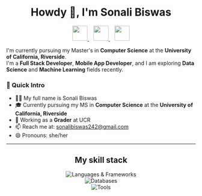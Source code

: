 <h1 align="center">Howdy 👋, I'm Sonali Biswas</h1>

<p align="center">
  <a href="mailto:sonalibiswas242@gmail.com" target="_blank">
    <img src="https://skillicons.dev/icons?i=gmail" height="40" />
  </a>
  &nbsp;&nbsp;
  <a href="https://www.linkedin.com/in/sonalibiswas242/" target="_blank">
    <img src="https://skillicons.dev/icons?i=linkedin" height="40" />
  </a>
  &nbsp;&nbsp;
  <a href="https://x.com/Shonaaaliii" target="_blank">
    <img src="https://skillicons.dev/icons?i=twitter" height="40" />
  </a>
</p>

I'm currently pursuing my Master's in **Computer Science** at the **University of California, Riverside**.  
I'm a **Full Stack Developer**, **Mobile App Developer**, and I am exploring **Data Science** and **Machine Learning** fields recently.  

### 👋 Quick Intro

- 👩‍💻 My full name is Sonali Biswas
- 🎓 Currently pursuing my MS in **Computer Science** at the **University of California, Riverside**  
- 💼 Working as a **Grader** at UCR  
- 📫 Reach me at: sonalibiswas242@gmail.com  
- 😄 Pronouns: she/her  

---

<h2 align="center">My skill stack</h2>

<p align="center">
  <img src="https://skillicons.dev/icons?i=js,ts,html,css,react,nodejs,express,java,cpp,python" alt="Languages & Frameworks" />
  <br />
  <img src="https://skillicons.dev/icons?i=firebase,mongodb,sqlite,mysql" alt="Databases" />
  <br />
  <img src="https://skillicons.dev/icons?i=androidstudio,react,redux,figma,github,git,vscode,postman" alt="Tools" />
</p>
